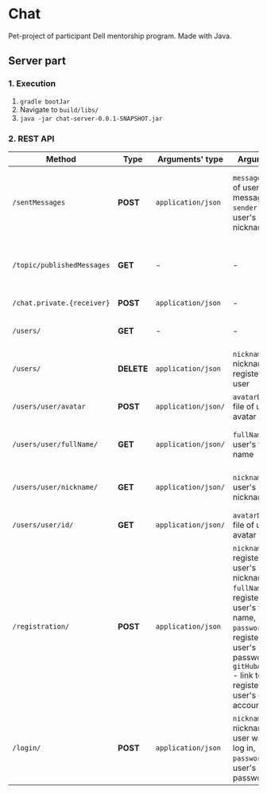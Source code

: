 # Chat
Pet-project of participant Dell mentorship program. Made with Java. 


## Server part


### 1. Execution
1. ```gradle bootJar```
2. Navigate to ```build/libs/```
3. ```java -jar chat-server-0.0.1-SNAPSHOT.jar```

### 2. REST API 
| Method | Type | Arguments' type | Arguments | Description |
| --- | --- | --- | --- | --- |
| `/sentMessages` | **POST** | `application/json` | `message` - text of user's message, `sender` - user's nickname |  Server receives chat message from registered user |
| `/topic/publishedMessages` | **GET** | - | - | Server posts messages, received from clients |
| `/chat.private.{receiver}` | **POST** | `application/json` | - | Post private message |
| `/users/` | **GET** | - | - | Get all registered users |
| `/users/` | **DELETE** | `application/json` | ```nickname``` - nickname of registered user | Delete user by specified nickname |
| `/users/user/avatar` | **POST** | `application/json/` | `avatarData` - file of user's avatar | Set user's avatar|
| `/users/user/fullName/` | **GET** | `application/json/` | `fullName` - user's full name | Find user by specified full name |
| `/users/user/nickname/` | **GET** | `application/json/` | `nickname` - user's nickname | Find user by specified nickname |
| `/users/user/id/` | **GET** | `application/json/` | `avatarData` - file of user's avatar | Find user by specified id |
| `/registration/` | **POST** | `application/json` | `nickname` - registering user's nickname, `fullName` - registering user's full name, `password` - registering user's password, `gitHubAccount` - link to the registering user's gitHub account | Register user with given metadata |
| `/login/` | **POST** | `application/json` | `nickname` - nickname of user want to log in, `password` - user's password | Log in user with specialized metadata |